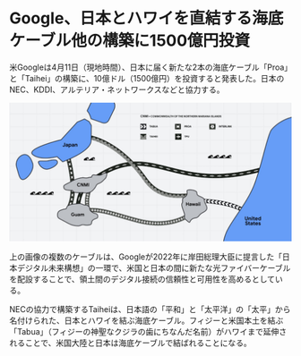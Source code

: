 # Google、日本とハワイを直結する海底ケーブル他の構築に1500億円投資
米Googleは4月11日（現地時間）、日本に届く新たな2本の海底ケーブル「Proa」と「Taihei」の構築に、10億ドル（1500億円）を投資すると発表した。日本のNEC、KDDI、アルテリア・ネットワークスなどと協力する。

![img](l_yu_cable.jpg)

上の画像の複数のケーブルは、Googleが2022年に岸田総理大臣に提言した「日本デジタル未来構想」の一環で、米国と日本の間に新たな光ファイバーケーブルを配設することで、領土間のデジタル接続の信頼性と可用性を高めるとしている。

NECの協力で構築するTaiheiは、日本語の「平和」と「太平洋」の「太平」から名付けられた、日本とハワイを結ぶ海底ケーブル。フィジーと米国本土を結ぶ「Tabua」（フィジーの神聖なクジラの歯にちなんだ名前）がハワイまで延伸されることで、米国大陸と日本は海底ケーブルで結ばれることになる。